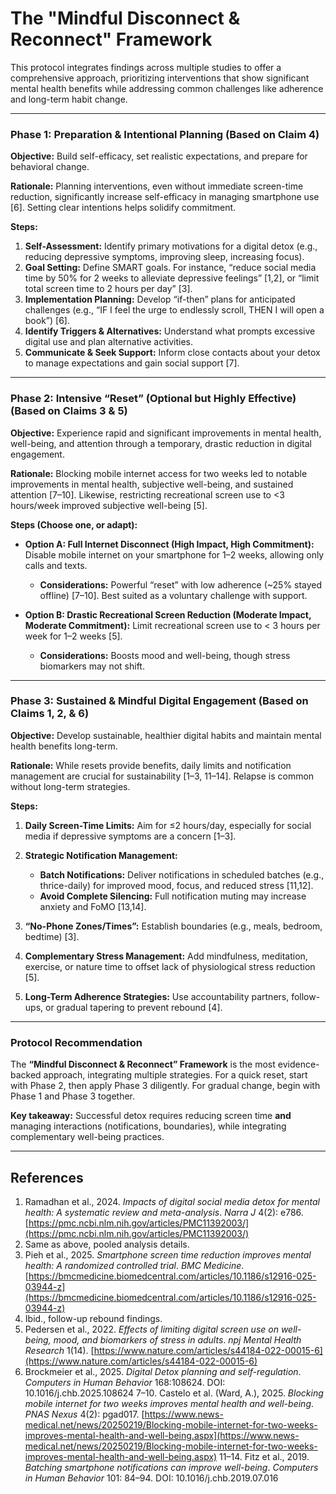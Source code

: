 # The "Mindful Disconnect & Reconnect" Framework

This protocol integrates findings across multiple studies to offer a comprehensive approach, prioritizing interventions that show significant mental health benefits while addressing common challenges like adherence and long-term habit change.

---

### Phase 1: Preparation & Intentional Planning (Based on Claim 4)

**Objective:** Build self-efficacy, set realistic expectations, and prepare for behavioral change.

**Rationale:** Planning interventions, even without immediate screen-time reduction, significantly increase self-efficacy in managing smartphone use \[6]. Setting clear intentions helps solidify commitment.

**Steps:**

1. **Self-Assessment:** Identify primary motivations for a digital detox (e.g., reducing depressive symptoms, improving sleep, increasing focus).
2. **Goal Setting:** Define SMART goals. For instance, “reduce social media time by 50% for 2 weeks to alleviate depressive feelings” \[1,2], or “limit total screen time to 2 hours per day” \[3].
3. **Implementation Planning:** Develop “if-then” plans for anticipated challenges (e.g., “IF I feel the urge to endlessly scroll, THEN I will open a book”) \[6].
4. **Identify Triggers & Alternatives:** Understand what prompts excessive digital use and plan alternative activities.
5. **Communicate & Seek Support:** Inform close contacts about your detox to manage expectations and gain social support \[7].

---

### Phase 2: Intensive “Reset” (Optional but Highly Effective) (Based on Claims 3 & 5)

**Objective:** Experience rapid and significant improvements in mental health, well-being, and attention through a temporary, drastic reduction in digital engagement.

**Rationale:** Blocking mobile internet access for two weeks led to notable improvements in mental health, subjective well-being, and sustained attention \[7–10]. Likewise, restricting recreational screen use to <3 hours/week improved subjective well-being \[5].

**Steps (Choose one, or adapt):**

* **Option A: Full Internet Disconnect (High Impact, High Commitment):** Disable mobile internet on your smartphone for 1–2 weeks, allowing only calls and texts.

  * **Considerations:** Powerful “reset” with low adherence (\~25% stayed offline) \[7–10]. Best suited as a voluntary challenge with support.
* **Option B: Drastic Recreational Screen Reduction (Moderate Impact, Moderate Commitment):** Limit recreational screen use to < 3 hours per week for 1–2 weeks \[5].

  * **Considerations:** Boosts mood and well-being, though stress biomarkers may not shift.

---

### Phase 3: Sustained & Mindful Digital Engagement (Based on Claims 1, 2, & 6)

**Objective:** Develop sustainable, healthier digital habits and maintain mental health benefits long-term.

**Rationale:** While resets provide benefits, daily limits and notification management are crucial for sustainability \[1–3, 11–14]. Relapse is common without long-term strategies.

**Steps:**

1. **Daily Screen-Time Limits:** Aim for ≤2 hours/day, especially for social media if depressive symptoms are a concern \[1–3].
2. **Strategic Notification Management:**

   * **Batch Notifications:** Deliver notifications in scheduled batches (e.g., thrice-daily) for improved mood, focus, and reduced stress \[11,12].
   * **Avoid Complete Silencing:** Full notification muting may increase anxiety and FoMO \[13,14].
3. **“No-Phone Zones/Times”:** Establish boundaries (e.g., meals, bedroom, bedtime) \[3].
4. **Complementary Stress Management:** Add mindfulness, meditation, exercise, or nature time to offset lack of physiological stress reduction \[5].
5. **Long-Term Adherence Strategies:** Use accountability partners, follow-ups, or gradual tapering to prevent rebound \[4].

---

### Protocol Recommendation

The **“Mindful Disconnect & Reconnect” Framework** is the most evidence-backed approach, integrating multiple strategies. For a quick reset, start with Phase 2, then apply Phase 3 diligently. For gradual change, begin with Phase 1 and Phase 3 together.

**Key takeaway:** Successful detox requires reducing screen time **and** managing interactions (notifications, boundaries), while integrating complementary well-being practices.

---

## References

1. Ramadhan et al., 2024. *Impacts of digital social media detox for mental health: A systematic review and meta-analysis*. *Narra J* 4(2): e786. [https://pmc.ncbi.nlm.nih.gov/articles/PMC11392003/](https://pmc.ncbi.nlm.nih.gov/articles/PMC11392003/)
2. Same as above, pooled analysis details.
3. Pieh et al., 2025. *Smartphone screen time reduction improves mental health: A randomized controlled trial*. *BMC Medicine*. [https://bmcmedicine.biomedcentral.com/articles/10.1186/s12916-025-03944-z](https://bmcmedicine.biomedcentral.com/articles/10.1186/s12916-025-03944-z)
4. Ibid., follow-up rebound findings.
5. Pedersen et al., 2022. *Effects of limiting digital screen use on well-being, mood, and biomarkers of stress in adults*. *npj Mental Health Research* 1(14). [https://www.nature.com/articles/s44184-022-00015-6](https://www.nature.com/articles/s44184-022-00015-6)
6. Brockmeier et al., 2025. *Digital Detox planning and self-regulation*. *Computers in Human Behavior* 168:108624. DOI: 10.1016/j.chb.2025.108624
   7–10. Castelo et al. (Ward, A.), 2025. *Blocking mobile internet for two weeks improves mental health and well-being*. *PNAS Nexus* 4(2): pgad017. [https://www.news-medical.net/news/20250219/Blocking-mobile-internet-for-two-weeks-improves-mental-health-and-well-being.aspx](https://www.news-medical.net/news/20250219/Blocking-mobile-internet-for-two-weeks-improves-mental-health-and-well-being.aspx)
   11–14. Fitz et al., 2019. *Batching smartphone notifications can improve well-being*. *Computers in Human Behavior* 101: 84–94. DOI: 10.1016/j.chb.2019.07.016